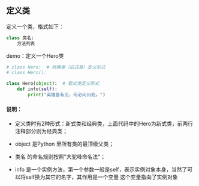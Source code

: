 ## 定义类

定义一个类，格式如下：

```python
class 类名:
	方法列表

```

demo：定义一个Hero类

``` python
# class Hero:  # 经典类（旧式类）定义形式
# class Hero():

class Hero(object):  # 新式类定义形式
    def info(self):
        print("英雄各有见，何必问出处。")
```

#### 说明：
* 定义类时有2种形式：新式类和经典类，上面代码中的Hero为新式类，前两行注释部分则为经典类；

* object 是Python 里所有类的最顶级父类；

* 类名 的命名规则按照"大驼峰命名法"；
*  info 是一个实例方法，第一个参数一般是self，表示实例对象本身，当然了可以将self换为其它的名字，其作用是一个变量 这个变量指向了实例对象
